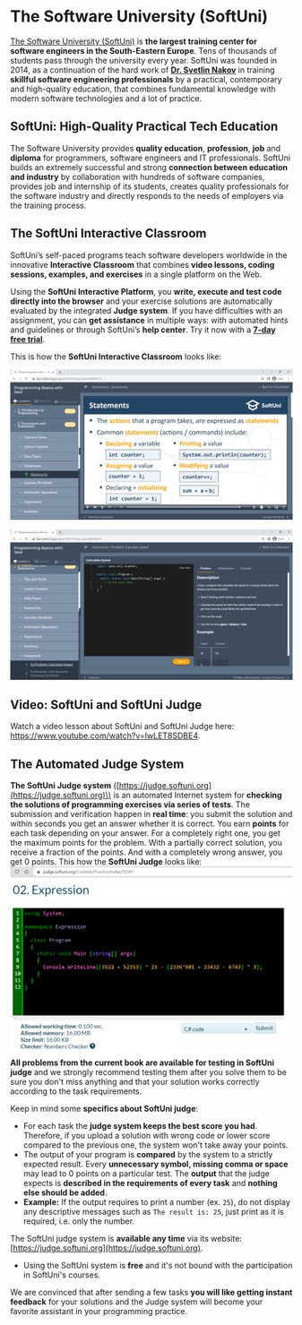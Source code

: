 # The Software University \(SoftUni\)

[The Software University \(SoftUni\)](https://softuni.org/learn/?utm_source=Python&utm_medium=text&utm_campaign=free+programming+books) is **the largest training center for software engineers in the South-Eastern Europe**. Tens of thousands of students pass through the university every year. SoftUni was founded in 2014, as a continuation of the hard work of [**Dr. Svetlin Nakov**](https://nakov.com) in training **skillful software engineering professionals** by a practical, contemporary and high-quality education, that combines fundamental knowledge with modern software technologies and a lot of practice.

## SoftUni: High-Quality Practical Tech Education

The Software University provides **quality education**, **profession**, **job** and **diploma** for programmers, software engineers and IT professionals. SoftUni builds an extremely successful and strong **connection between education and industry** by collaboration with hundreds of software companies, provides job and internship of its students, creates quality professionals for the software industry and directly responds to the needs of employers via the training process.

## The SoftUni Interactive Classroom

SoftUni’s self-paced programs teach software developers worldwide in the innovative **Interactive Classroom** that combines **video lessons, coding sessions, examples, and exercises** in a single platform on the Web.

Using the **SoftUni Interactive Platform**, you **write, execute and test code directly into the browser** and your exercise solutions are automatically evaluated by the integrated **Judge system**. If you have difficulties with an assignment, you can **get assistance** in multiple ways: with automated hints and guidelines or through SoftUni’s **help center**. Try it now with a [**7-day free trial**](https://learn.softuni.org/catalog?utm_source=Python&utm_medium=text&utm_campaign=free+programming+books).

This is how the **SoftUni Interactive Classroom** looks like:
 
![](/assets/chapter-0-images/Interactive-Classroom-Video.PNG)

![](/assets/chapter-0-images/Interactive-Classroom-Live-Coding-Exercise.PNG)

## Video: SoftUni and SoftUni Judge

Watch a video lesson about SoftUni and SoftUni Judge here: https://www.youtube.com/watch?v=IwLET8SDBE4.

## The Automated Judge System

**The SoftUni Judge system** \([https://judge.softuni.org](https://judge.softuni.org)\) is an automated Internet system for **checking the solutions of programming exercises via series of tests**. The submission and verification happen in **real time**: you submit the solution and within seconds you get an answer whether it is correct. You earn **points** for each task depending on your answer. For a completely right one, you get the maximum points for the problem. With a partially correct solution, you receive a fraction of the points. And with a completely wrong answer, you get 0 points. This how the **SoftUni Judge** looks like:
![](/assets/chapter-0-images/Judge-System-Exercise.PNG)
**All problems from the current book are available for testing in SoftUni judge** and we strongly recommend testing them after you solve them to be sure you don't miss anything and that your solution works correctly according to the task requirements.

Keep in mind some **specifics about SoftUni judge**:

* For each task the **judge system keeps the best score you had**. Therefore, if you upload a solution with wrong code or lower score compared to the previous one, the system won't take away your points.
* The output of your program is **compared** by the system to a strictly expected result. Every **unnecessary symbol, missing comma or space** may lead to 0 points on a particular test. The **output** that the judge expects is **described in the requirements of every task** and **nothing else should be added**. 
* **Example:** If the output requires to print a number \(ex. `25`\), do not display any descriptive messages such as `The result is: 25`, just print as it is required, i.e. only the number.

The SoftUni judge system is **available any time** via its website: [https://judge.softuni.org](https://judge.softuni.org).

  * Using the SoftUni system is **free** and it's not bound with the participation in SoftUni's courses.

We are convinced that after sending a few tasks **you will like getting instant feedback** for your solutions and the Judge system will become your favorite assistant in your programming practice.
